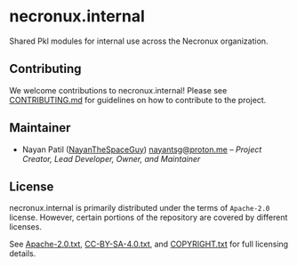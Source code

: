 <!--
# ==-----------------------------------------------------------== #
# SPDX-FileCopyrightText: © 2025 Nayan Patil <nayantsg@proton.me>
#
# SPDX-License-Identifier: CC-BY-SA-4.0
# ==-----------------------------------------------------------== #
-->

# necronux.internal

Shared Pkl modules for internal use across the Necronux organization.

## Contributing

We welcome contributions to necronux.internal!
Please see [CONTRIBUTING.md] for guidelines on how to contribute to the project.

[CONTRIBUTING.md]: https://github.com/necronux/.github/blob/main/CONTRIBUTING.md

## Maintainer

</div>

- Nayan Patil ([NayanTheSpaceGuy]) <nayantsg@proton.me> – *Project Creator, Lead Developer, Owner, and Maintainer*

<div>

[NayanTheSpaceGuy]: https://github.com/NayanTheSpaceGuy

## License

necronux.internal is primarily distributed under the terms of `Apache-2.0` license.
However, certain portions of the repository are covered by different licenses.

See [Apache-2.0.txt], [CC-BY-SA-4.0.txt], and [COPYRIGHT.txt] for full licensing details.

[Apache-2.0.txt]: LICENSES/Apache-2.0.txt
[CC-BY-SA-4.0.txt]: LICENSES/CC-BY-SA-4.0.txt
[COPYRIGHT.txt]: COPYRIGHT.txt
